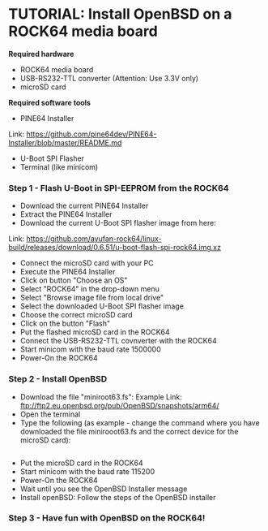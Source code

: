 # TUTORIAL: Install OpenBSD on a ROCK64 media board 

**Required hardware**

* ROCK64 media board
* USB-RS232-TTL converter (Attention: Use 3.3V only)
* microSD card

**Required software tools**

* PINE64 Installer

Link: https://github.com/pine64dev/PINE64-Installer/blob/master/README.md

* U-Boot SPI Flasher
* Terminal (like minicom)

### Step 1 - Flash U-Boot in SPI-EEPROM from the ROCK64

* Download the current PINE64 Installer
* Extract the PINE64 Installer
* Download the current U-Boot SPI flasher image from here: 

Link: https://github.com/ayufan-rock64/linux-build/releases/download/0.6.51/u-boot-flash-spi-rock64.img.xz

* Connect the microSD card with your PC
* Execute the PINE64 Installer
* Click on button "Choose an OS"
* Select "ROCK64" in the drop-down menu
* Select "Browse image file from local drive"
* Select the downloaded U-Boot SPI flasher image
* Choose the correct microSD card
* Click on the button "Flash"
* Put the flashed microSD card in the ROCK64
* Connect the USB-RS232-TTL covnverter with the ROCK64
* Start minicom with the baud rate 1500000
* Power-On the ROCK64

### Step 2 - Install OpenBSD

* Download the file "miniroot63.fs":
Example Link: ftp://ftp2.eu.openbsd.org/pub/OpenBSD/snapshots/arm64/
* Open the terminal
* Type the following (as example - change the command where you have downloaded the file minirooot63.fs and the correct device for the microSD card):
```$ dd if=miniroot63.fs of=/dev/sde
```
* Put the microSD card in the ROCK64
* Start minicom with the baud rate 115200
* Power-On the ROCK64
* Wait until you see the OpenBSD Installer message
* Install openBSD: Follow the steps of the OpenBSD installer

### Step 3 - Have fun with OpenBSD on the ROCK64!
